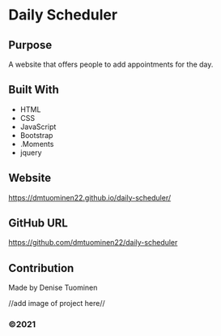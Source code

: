 # Daily Scheduler

## Purpose
A website that offers people to add appointments for the day. 

## Built With
* HTML
* CSS
* JavaScript
* Bootstrap
* .Moments
* jquery


## Website
https://dmtuominen22.github.io/daily-scheduler/


## GitHub URL
https://github.com/dmtuominen22/daily-scheduler


## Contribution
Made by Denise Tuominen

//add image of project here//

### ©️2021 